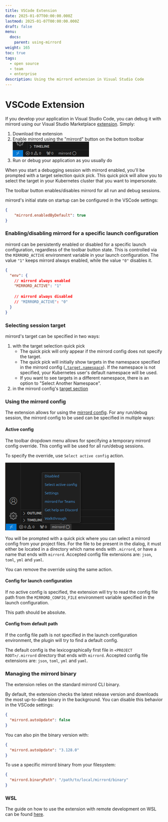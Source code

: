 ```yaml
---
title: VSCode Extension
date: 2025-01-07T00:00:00.000Z
lastmod: 2025-01-07T00:00:00.000Z
draft: false
menu:
  docs:
    parent: using-mirrord
weight: 165
toc: true
tags:
  - open source
  - team
  - enterprise
description: Using the mirrord extension in Visual Studio Code
---
```


# VSCode Extension

If you develop your application in Visual Studio Code, you can debug it with mirrord using our Visual Studio Marketplace [extension](https://marketplace.visualstudio.com/items?itemName=MetalBear.mirrord). Simply:

1. Download the extension
2. Enable mirrord using the "mirrord" button on the bottom toolbar 
![mirrord button](vscode-extension/images/enabler.png)
3. Run or debug your application as you usually do

When you start a debugging session with mirrord enabled, you'll be prompted with a target selection quick pick. This quick pick will allow you to select the target in your Kubernetes cluster that you want to impersonate.

The toolbar button enables/disables mirrord for all run and debug sessions.

mirrord's initial state on startup can be configured in the VSCode settings:

```json
{
    "mirrord.enabledByDefault": true
}
```

### Enabling/disabling mirrord for a specific launch configuration

mirrord can be persistently enabled or disabled for a specific launch configuration, regardless of the toolbar button state. This is controlled via the `MIRRORD_ACTIVE` environment variable in your launch configuration. The value `"1"` keeps mirrord always enabled, while the value `"0"` disables it.

```json
{
  "env": {
    // mirrord always enabled
    "MIRRORD_ACTIVE": "1"

    // mirrord always disabled
    // "MIRRORD_ACTIVE": "0"
  }
}
```

### Selecting session target

mirrord's target can be specified in two ways:

1. with the target selection quick pick
   * The quick pick will only appear if the mirrord config does not specify the target.
   * The quick pick will initially show targets in the namespace specified in the mirrord config ([`.target.namespace`](https://app.gitbook.com/s/Z7vBpFMZTH8vUGJBGRZ4/options#target.namespace)). If the namespace is not specified, your Kubernetes user's default namespace will be used.
   * If you want to see targets in a different namespace, there is an option to "Select Another Namespace".
2. in the mirrord config's [target section](https://app.gitbook.com/s/Z7vBpFMZTH8vUGJBGRZ4/options#target)

### Using the mirrord config

The extension allows for using the [mirrord config](https://app.gitbook.com/s/Z7vBpFMZTH8vUGJBGRZ4/). For any run/debug session, the mirrord config to be used can be specified in multiple ways:

#### Active config

The toolbar dropdown menu allows for specifying a temporary mirrord config override. This config will be used for all run/debug sessions.

To specify the override, use `Select active config` action.

![select active config action](vscode-extension/images/select-active-config.png)

You will be prompted with a quick pick where you can select a mirrord config from your project files. For the file to be present in the dialog, it must either be located in a directory which name ends with `.mirrord`, or have a name that ends with `mirrord`. Accepted config file extensions are: `json`, `toml`, `yml` and `yaml`.

You can remove the override using the same action.

#### Config for launch configuration

If no active config is specified, the extension will try to read the config file path from the `MIRRORD_CONFIG_FILE` environment variable specified in the launch configuration.

This path should be absolute.

#### Config from default path

If the config file path is not specified in the launch configuration environment, the plugin will try to find a default config.

The default config is the lexicographically first file in `<PROJECT ROOT>/.mirrord` directory that ends with `mirrord`. Accepted config file extensions are: `json`, `toml`, `yml` and `yaml`.

### Managing the mirrord binary

The extension relies on the standard mirrord CLI binary.

By default, the extension checks the latest release version and downloads the most up-to-date binary in the background. You can disable this behavior in the VSCode settings:

```json
{
  "mirrord.autoUpdate": false
}
```

You can also pin the binary version with:

```json
{
  "mirrord.autoUpdate": "3.128.0"
}
```

To use a specific mirrord binary from your filesystem:

```json
{
  "mirrord.binaryPath": "/path/to/local/mirrord/binary"
}
```

### WSL

The guide on how to use the extension with remote development on WSL can be found [here](wsl.md#using-mirrord-in-vs-code).
